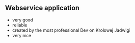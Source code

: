 ## Webservice application

* very good
* reliable
* created by the most professional Dev on Krolowej Jadwigi
* very nice
